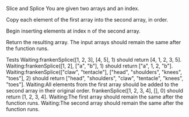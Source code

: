 Slice and Splice
You are given two arrays and an index.

Copy each element of the first array into the second array, in order.

Begin inserting elements at index n of the second array.

Return the resulting array. The input arrays should remain the same after the function runs.

Tests
Waiting:frankenSplice([1, 2, 3], [4, 5], 1) should return [4, 1, 2, 3, 5].
Waiting:frankenSplice([1, 2], ["a", "b"], 1) should return ["a", 1, 2, "b"].
Waiting:frankenSplice(["claw", "tentacle"], ["head", "shoulders", "knees", "toes"], 2) should return ["head", "shoulders", "claw", "tentacle", "knees", "toes"].
Waiting:All elements from the first array should be added to the second array in their original order. frankenSplice([1, 2, 3, 4], [], 0) should return [1, 2, 3, 4].
Waiting:The first array should remain the same after the function runs.
Waiting:The second array should remain the same after the function runs.